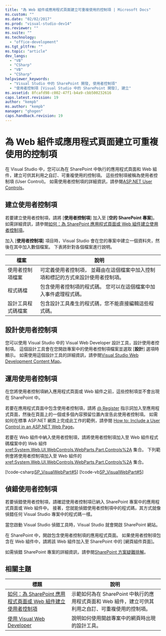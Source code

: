 ```yaml
---
title: "為 Web 組件或應用程式頁面建立可重複使用的控制項 | Microsoft Docs"
ms.custom: ""
ms.date: "02/02/2017"
ms.prod: "visual-studio-dev14"
ms.reviewer: ""
ms.suite: ""
ms.technology: 
  - "office-development"
ms.tgt_pltfrm: ""
ms.topic: "article"
dev_langs: 
  - "VB"
  - "CSharp"
  - "VB"
  - "CSharp"
helpviewer_keywords: 
  - "Visual Studio 中的 SharePoint 開發, 使用者控制項"
  - "使用者控制項 [Visual Studio 中的 SharePoint 開發], 建立"
ms.assetid: 8fcafd98-c002-47f1-b4a9-cbb500232616
caps.latest.revision: 19
author: "kempb"
ms.author: "kempb"
manager: "ghogen"
caps.handback.revision: 19
---
```

# 為 Web 組件或應用程式頁面建立可重複使用的控制項
  在 Visual Studio 中，您可以為在 SharePoint 中執行的應用程式頁面和 Web 組件，建立可供其利用之自訂、可重複使用的控制項。  這些控制項被稱為使用者控制項 \(User Control\)。  如需使用者控制項的詳細資訊，請參閱[ASP.NET User Controls](http://msdn.microsoft.com/library/5e601b3d-bb16-4dbe-9e35-7e92a34565ca)。  
  
## 建立使用者控制項  
 若要建立使用者控制項，請將 \[**使用者控制項**\] 加入至 \[**空的 SharePoint 專案**\]。  如需詳細資訊，請參閱[如何：為 SharePoint 應用程式頁面或 Web 組件建立使用者控制項](../sharepoint/how-to-create-a-user-control-for-a-sharepoint-application-page-or-web-part.md)。  
  
 加入 \[**使用者控制項**\] 項目時，Visual Studio 會在您的專案中建立一個資料夾，然後在其中加入數個檔案。  下表將針對各個檔案進行說明。  
  
|檔案|說明|  
|--------|--------|  
|使用者控制項檔案|可定義使用者控制項，  並藉由在這個檔案中加入控制項和標記的方式來設計使用者控制項。|  
|程式碼檔|包含使用者控制項的程式碼。  您可以在這個檔案中加入事件處理程式碼。|  
|設計工具程式碼檔案|包含設計工具產生的程式碼，您不能直接編輯這些程式碼。|  
  
## 設計使用者控制項  
 您可以使用 Visual Studio 中的 Visual Web Developer 設計工具，設計使用者控制項。  這個設計工具會在您開啟專案中的使用者控制項檔案並選取 \[**設計**\] 選項時顯示。  如需使用這個設計工具的詳細資訊，請參閱[Visual Studio Web Development Content Map](http://msdn.microsoft.com/zh-tw/9c31f93b-c8fb-4599-9b14-6194ec8c7539)。  
  
## 運用使用者控制項  
 在您將使用者控制項納入應用程式頁面或 Web 組件之前，這些控制項並不會出現在 SharePoint 中。  
  
 若要在應用程式頁面中包含使用者控制項，請將 [@ Register](http://msdn.microsoft.com/zh-tw/66f34922-be41-4e36-9dc8-1774d85311d1) 指示詞加入至應用程式頁面，然後在頁面上的一個或多個內容預留位置內宣告此使用者控制項。  如需如何在標準 ASP.NET 網頁上完成此工作的範例，請參閱 [How to: Include a User Control in an ASP.NET Web Page](http://msdn.microsoft.com/library/7c3bfd74-846c-4b88-b1ef-45d75860af92)。  
  
 若要在 Web 組件中納入使用者控制項，請將使用者控制項加入至 Web 組件程式碼檔案中的 Web 組件 <xref:System.Web.UI.WebControls.WebParts.Part.Controls%2A> 集合。  下列範例會將使用者控制項加入至 Web 組件的 <xref:System.Web.UI.WebControls.WebParts.Part.Controls%2A> 集合。  
  
 [!code-csharp[SP_VisualWebPart#5](../snippets/csharp/VS_Snippets_OfficeSP/sp_visualwebpart/cs/visualwebpart1/visualwebpart1.cs#5)]
 [!code-vb[SP_VisualWebPart#5](../snippets/visualbasic/VS_Snippets_OfficeSP/sp_visualwebpart/vb/visualwebpart1/visualwebpart1.vb#5)]  
  
## 偵錯使用者控制項  
 若要偵錯使用者控制項，請確認使用者控制項已納入 SharePoint 專案中的應用程式頁面或 Web 組件中。  接著，您就能偵錯使用者控制項中的程式碼，其方式就像偵錯任何 Visual Studio 專案中的程式碼一樣。  
  
 當您啟動 Visual Studio 偵錯工具時，Visual Studio 就會開啟 SharePoint 網站。  
  
 在 SharePoint 中，開啟包含使用者控制項的應用程式頁面。  如果使用者控制項包含在 Web 組件中，請將該 Web 組件加入至 SharePoint 中的 \[網頁組件頁面\]。  
  
 如需偵錯 SharePoint 專案的詳細資訊，請參閱[SharePoint 方案疑難排解](../sharepoint/troubleshooting-sharepoint-solutions.md)。  
  
## 相關主題  
  
|標題|說明|  
|--------|--------|  
|[如何：為 SharePoint 應用程式頁面或 Web 組件建立使用者控制項](../sharepoint/how-to-create-a-user-control-for-a-sharepoint-application-page-or-web-part.md)|示範如何為在 SharePoint 中執行的應用程式頁面和 Web 組件，建立可供其利用之自訂、可重複使用的控制項。|  
|[使用 Visual Web Developer](http://msdn.microsoft.com/zh-tw/9c31f93b-c8fb-4599-9b14-6194ec8c7539)|說明如何使用開啟專案中的網頁時出現的設計工具。|  
  
  